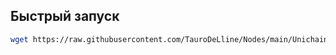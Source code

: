 
## Быстрый запуск
``` bash
wget https://raw.githubusercontent.com/TauroDeLline/Nodes/main/Unichain/Unichain_Install.sh && chmod +x Unichain_Install && ./Unichain_Install
```
